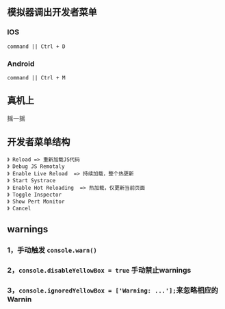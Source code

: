 ## 模拟器调出开发者菜单
### IOS 
~~~
command || Ctrl + D
~~~
### Android 
~~~
command || Ctrl + M
~~~
## 真机上
摇一摇
## 开发者菜单结构
~~~
》 Reload => 重新加载JS代码
》 Debug JS Remotaly
》 Enable Live Reload  => 持续加载，整个热更新
》 Start Systrace
》 Enable Hot Reloading  => 热加载，仅更新当前页面
》 Toggle Inspector
》 Show Pert Monitor
》 Cancel
~~~
## warnings
### 1，手动触发  ``console.warn()``
### 2，``console.disableYellowBox = true`` 手动禁止warnings
### 3，``console.ignoredYellowBox = ['Warning: ...'];``来忽略相应的Warnin
